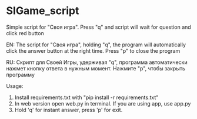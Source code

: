 # SIGame_script
Simple script for "Своя игра". Press "q" and script will wait for question and click red button

EN: The script for "Своя игра", holding "q", the program will automatically click the answer button at the right time. Press "p" to close the program

RU: Скрипт для Своей Игры, удерживая "q", программа автоматически нажмет кнопку ответа в нужным момент. Нажмите "p", чтобы закрыть программу

Usage:
1. Install requirements.txt with "pip install -r requirements.txt"
2. In web version open web.py in terminal. If you are using app, use app.py
3. Hold 'q' for instant answer, press 'p' for exit. 